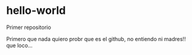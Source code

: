 # hello-world
Primer repositorio

Primero que nada quiero probr que es el github, no entiendo ni madres!! que loco...
